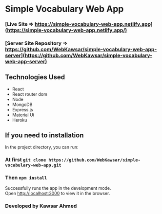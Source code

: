 # Simple Vocabulary Web App
### [Live Site => https://simple-vocabulary-web-app.netlify.app](https://simple-vocabulary-web-app.netlify.app/)
### [Server Site Repository => https://github.com/WebKawsar/simple-vocabulary-web-app-server](https://github.com/WebKawsar/simple-vocabulary-web-app-server)


## Technologies Used 
- React
- React router dom
- Node
- MongoDB
- Express.js
- Material Ui
- Heroku


## If you need to installation

In the project directory, you can run:

### At first `git clone https://github.com/WebKawsar/simple-vocabulary-web-app.git`
### Then `npm install`

Successfully runs the app in the development mode.\
Open [http://localhost:3000](http://localhost:3000) to view it in the browser.

### Developed by Kawsar Ahmed
